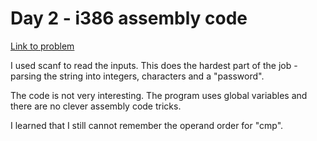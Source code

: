
# Day 2 - i386 assembly code 

[Link to problem](https://adventofcode.com/2020/day/2)

I used scanf to read the inputs. This does the hardest part of
the job - parsing the string into integers, characters and
a "password".

The code is not very interesting. The program uses global variables
and there are no clever assembly code tricks. 

I learned that I still cannot remember the operand order for "cmp".


